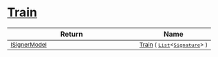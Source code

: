 # [Train](./DtwClassifier-100663858.md)


| Return | Name | 
| --- | --- | 
| <sub>[ISignerModel](./../../../Pipeline/ISignerModel.md)</sub><img width=200/>| <sub>[Train](./DtwClassifier-100663858.md) ( [`List`](https://docs.microsoft.com/en-us/dotnet/api/System.Collections.Generic.List-1)\<[`Signature`](./../../../Signature.md)> )</sub>| <br>


